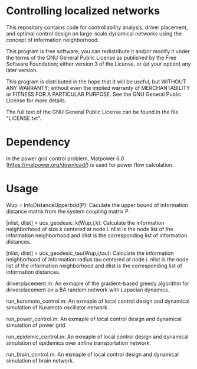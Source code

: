 # Controlling localized networks
This repository contains code for controllability analysis, driver placement, and optimal control design on large-scale dynamical networks using the concept of information neighborhood.

This program is free software; you can redistribute it and/or modify it under the terms of the GNU General Public License as published by the Free Software Foundation; either version 3 of the License, or (at your option) any later version.

This program is distributed in the hope that it will be useful, but WITHOUT ANY WARRANTY; without even the implied warranty of MERCHANTABILITY or FITNESS FOR A PARTICULAR PURPOSE. See the GNU General Public License for more details.


The full text of the GNU General Public License can be found in the file "LICENSE.txt".


# Dependency


In the power grid control problem, Matpower 6.0 (https://matpower.org/download/) is used for power flow calculation.


# Usage

Wup = InfoDistanceUpperbdd(P): Caculate the upper bound of information distance matrix from the system coupling matrix P.

[nlist, dlist] = ucs_geodesic_k(Wup,i,k): Calculate the information neighborhood of size k centered at node i. nlist is the node list of the information neighborhood and dlist is the corresponding list of information distances.

[nlist, dlist] = ucs_geodesic_tau(Wup,i,tau): Calculate the information neighborhood of information radius tau centered at node i. nlist is the node list of the information neighborhood and dlist is the corresponding list of information distances.

driverplacement.m: An exmaple of the gradient-based greedy algorithm for driverplacement on a BA random network with Lapacian dynamics.

run_kuromoto_control.m: An exmaple of local control design and dynamical simulation of Kuramoto oscillator network.

run_power_control.m: An exmaple of local control design and dynamical simulation of power grid.

run_epidemic_control.m: An exmaple of local control design and dynamical simulation of epidemics over airline transportation network.

run_brain_control.m: An exmaple of local control design and dynamical simulation of brain network.


